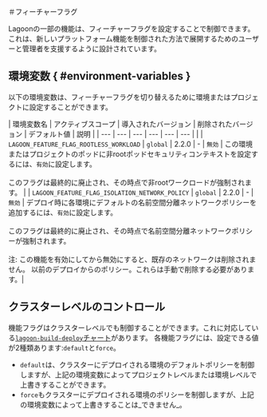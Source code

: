＃フィーチャーフラグ

Lagoonの一部の機能は、フィーチャーフラグを設定することで制御できます。
これは、新しいプラットフォーム機能を制御された方法で展開するためのユーザーと管理者を支援するように設計されています。

## 環境変数 { #environment-variables }

以下の環境変数は、フィーチャーフラグを切り替えるために環境またはプロジェクトに設定することができます。

| 環境変数名 | アクティブスコープ | 導入されたバージョン | 削除されたバージョン | デフォルト値 | 説明 |
| --- | --- | --- | --- | --- | --- | |
| `LAGOON_FEATURE_FLAG_ROOTLESS_WORKLOAD`        | `global`     | 2.2.0              | -               | `無効`    | この環境またはプロジェクトのポッドに非rootポッドセキュリティコンテキストを設定するには、`有効`に設定します。<br><br>このフラグは最終的に廃止され、その時点で非rootワークロードが強制されます。 |
| `LAGOON_FEATURE_FLAG_ISOLATION_NETWORK_POLICY` | `global`     | 2.2.0              | -               | `無効`    | デプロイ時に各環境にデフォルトの名前空間分離ネットワークポリシーを追加するには、`有効`に設定します。<br><br>このフラグは最終的に廃止され、その時点で名前空間分離ネットワークポリシーが強制されます。<br><br>注: この機能を有効にしてから無効にすると、既存のネットワークは削除されません。 以前のデプロイからのポリシー。これらは手動で削除する必要があります。|

## クラスターレベルのコントロール

機能フラグはクラスターレベルでも制御することができます。これに対応している[`lagoon-build-deploy`チャート](https://github.com/uselagoon/lagoon-charts/blob/main/charts/lagoon-build-deploy/values.yaml)があります。
各機能フラグには、設定できる値が2種類あります:`default`と`force`。

* `default`は、クラスターにデプロイされる環境のデフォルトポリシーを制御しますが、上記の環境変数によってプロジェクトレベルまたは環境レベルで上書きすることができます。
* `force`もクラスターにデプロイされる環境のポリシーを制御しますが、上記の環境変数によって上書きすることは_できません_。
